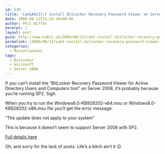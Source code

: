```yaml
---
id: 539
title: 'Can&#8217;t install BitLocker Recovery Password Viewer on Server 2008 SP2?'
date: 2009-08-13T15:24:10+00:00
author: Phil Wiffen
excerpt: |
layout: post
guid: http://www.kabri.uk/2009/08/13/cant-install-bitlocker-recovery-password-viewer-on-server-2008-sp2/
permalink: /2009/08/13/cant-install-bitlocker-recovery-password-viewer-on-server-2008-sp2/
categories:
  - Miscellaneous
tags:
  - BitLocker
  - microsoft
  - Server 2008
---
```

If you can&#8217;t install the &#8220;BitLocker Recovery Password Viewer for Active Directory Users and Computers tool&#8221; on Server 2008, it&#8217;s probably because you&#8217;re running SP2. Sigh.

When you try to run the Windows6.0-KB928202-x64.msu or Windows6.0-KB928202-x86.msu file you&#8217;ll get the error message:

&#8220;The update does not apply to your system&#8221;

This is because it doesn&#8217;t seem to support Server 2008 with SP2.

[Full details here](http://social.technet.microsoft.com/Forums/en-US/winservergen/thread/ec9bbfa6-68e4-463e-b36d-c91b50523bea)

Oh, and sorry for the lack of posts. Life&#8217;s a bitch ain&#8217;t it 😉